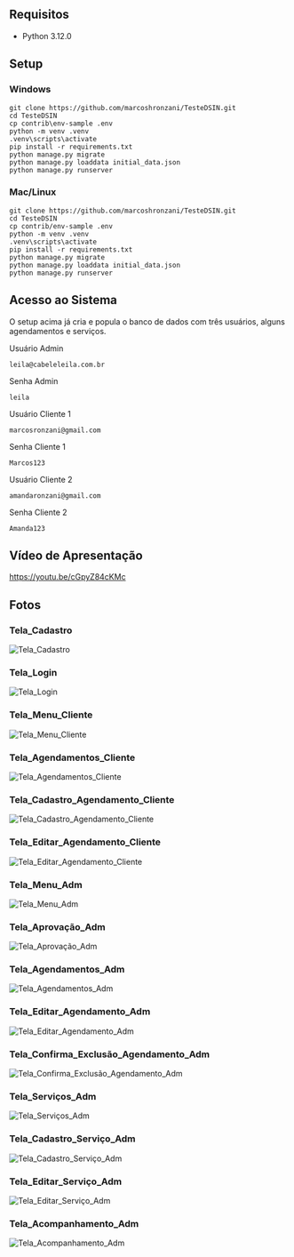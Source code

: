 ## Requisitos
- Python 3.12.0

## Setup
### Windows
``` 
git clone https://github.com/marcoshronzani/TesteDSIN.git
cd TesteDSIN
cp contrib\env-sample .env
python -m venv .venv
.venv\scripts\activate
pip install -r requirements.txt
python manage.py migrate
python manage.py loaddata initial_data.json
python manage.py runserver
```
### Mac/Linux
``` 
git clone https://github.com/marcoshronzani/TesteDSIN.git
cd TesteDSIN
cp contrib/env-sample .env
python -m venv .venv
.venv\scripts\activate
pip install -r requirements.txt
python manage.py migrate
python manage.py loaddata initial_data.json
python manage.py runserver
```
## Acesso ao Sistema

O setup acima já cria e popula o banco de dados com três usuários, alguns agendamentos e serviços.

Usuário Admin
````
leila@cabeleleila.com.br
````
Senha Admin
````
leila
````

Usuário Cliente 1
````
marcosronzani@gmail.com
````
Senha Cliente 1
````
Marcos123
````

Usuário Cliente 2
````
amandaronzani@gmail.com
````
Senha Cliente 2
````
Amanda123
````

## Vídeo de Apresentação
https://youtu.be/cGpyZ84cKMc

## Fotos
### Tela_Cadastro
![Tela_Cadastro](./FOTOS_SISTEMA/01-Tela_Cadastro.png "Tela_Cadastro")

### Tela_Login
![Tela_Login](./FOTOS_SISTEMA/02-Tela_Login.png "Tela_Login")

### Tela_Menu_Cliente
![Tela_Menu_Cliente](./FOTOS_SISTEMA/03-Tela_Menu_Cliente.png "Tela_Menu_Cliente")

### Tela_Agendamentos_Cliente
![Tela_Agendamentos_Cliente](./FOTOS_SISTEMA/04-Tela_Agendamentos_Cliente.png "Tela_Agendamentos_Cliente")

### Tela_Cadastro_Agendamento_Cliente
![Tela_Cadastro_Agendamento_Cliente](./FOTOS_SISTEMA/05-Tela_Cadastro_Agendamento_Cliente.png "Tela_Cadastro_Agendamento_Cliente")

### Tela_Editar_Agendamento_Cliente
![Tela_Editar_Agendamento_Cliente](./FOTOS_SISTEMA/06-Tela_Editar_Agendamento_Cliente.png "Tela_Editar_Agendamento_Cliente")

### Tela_Menu_Adm
![Tela_Menu_Adm](./FOTOS_SISTEMA/10-Tela_Menu_Adm.png "Tela_Menu_Adm")

### Tela_Aprovação_Adm
![Tela_Aprovação_Adm](./FOTOS_SISTEMA/11-Tela_Aprovação_Adm.png "Tela_Aprovação_Adm")

### Tela_Agendamentos_Adm
![Tela_Agendamentos_Adm](./FOTOS_SISTEMA/12-Tela_Agendamentos_Adm.png "Tela_Agendamentos_Adm")

### Tela_Editar_Agendamento_Adm
![Tela_Editar_Agendamento_Adm](./FOTOS_SISTEMA/13-Tela_Editar_Agendamento_Adm.png "Tela_Editar_Agendamento_Adm")

### Tela_Confirma_Exclusão_Agendamento_Adm
![Tela_Confirma_Exclusão_Agendamento_Adm](./FOTOS_SISTEMA/14-Tela_Confirma_Exclusão_Agendamento_Adm.png "Tela_Confirma_Exclusão_Agendamento_Adm")

### Tela_Serviços_Adm
![Tela_Serviços_Adm](./FOTOS_SISTEMA/15-Tela_Serviços_Adm.png "Tela_Serviços_Adm")

### Tela_Cadastro_Serviço_Adm
![Tela_Cadastro_Serviço_Adm](./FOTOS_SISTEMA/16-Tela_Cadastro_Serviço_Adm.png "Tela_Cadastro_Serviço_Adm")

### Tela_Editar_Serviço_Adm
![Tela_Editar_Serviço_Adm](./FOTOS_SISTEMA/17-Tela_Editar_Serviço_Adm.png "Tela_Editar_Serviço_Adm")

### Tela_Acompanhamento_Adm
![Tela_Acompanhamento_Adm](./FOTOS_SISTEMA/18-Tela_Acompanhamento_Adm.png "Tela_Acompanhamento_Adm")
